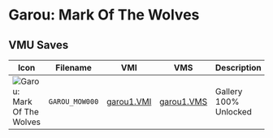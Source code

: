 # Garou: Mark Of The Wolves

## VMU Saves

| Icon | Filename | VMI | VMS | Description |
|------|----------|-----|-----|-------------|
| ![Garou: Mark Of The Wolves](../icons/GAROU_MOW000.GIF) | `GAROU_MOW000` | [garou1.VMI](garou1.VMI) | [garou1.VMS](garou1.VMS) | Gallery 100% Unlocked
